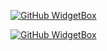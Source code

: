 [![GitHub WidgetBox](https://github-widgetbox.vercel.app/api/profile?username=Jurredr&data=followers,repositories,stars,commits)](https://github.com/Jurredr/github-widgetbox)


[![GitHub WidgetBox](https://github-widgetbox.vercel.app/api/skills?names=js,java,python,html,css,bash,xml,json,yaml,mysql,powershell,lua,markdown)](https://github.com/Jurredr/github-widgetbox)
